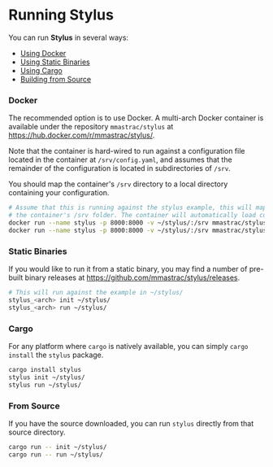 # Running Stylus

You can run **Stylus** in several ways:

* [Using Docker](#docker)
* [Using Static Binaries](#static-binaries) 
* [Using Cargo](#cargo)
* [Building from Source](#from-source)

### Docker

The recommended option is to use Docker. A multi-arch Docker container is
available under the repository `mmastrac/stylus` at
<https://hub.docker.com/r/mmastrac/stylus/>.

Note that the container is hard-wired to run against a configuration file
located in the container at `/srv/config.yaml`, and assumes that the remainder
of the configuration is located in subdirectories of `/srv`. 

You should map the container's `/srv` directory to a local directory containing
your configuration.

```bash
# Assume that this is running against the stylus example, this will map the example directory into
# the container's /srv folder. The container will automatically load config.yaml from this folder!
docker run --name stylus -p 8000:8000 -v ~/stylus/:/srv mmastrac/stylus:latest init
docker run --name stylus -p 8000:8000 -v ~/stylus/:/srv mmastrac/stylus:latest
```

### Static Binaries

If you would like to run it from a static binary, you may find a number of
pre-built binary releases at <https://github.com/mmastrac/stylus/releases>.

```bash
# This will run against the example in ~/stylus/
stylus_<arch> init ~/stylus/
stylus_<arch> run ~/stylus/
```

### Cargo

For any platform where `cargo` is natively available, you can simply `cargo
install` the `stylus` package.

```bash
cargo install stylus
stylus init ~/stylus/
stylus run ~/stylus/
```

### From Source

If you have the source downloaded, you can run `stylus` directly from that source directory.

```bash
cargo run -- init ~/stylus/
cargo run -- run ~/stylus/
```
